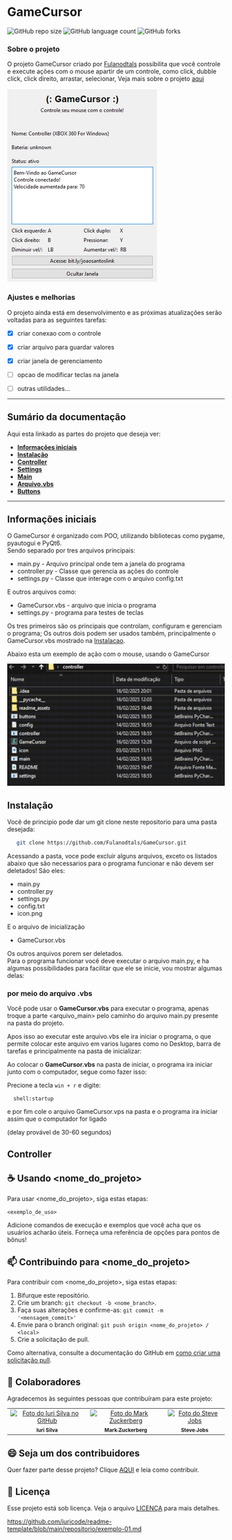 # GameCursor


![GitHub repo size](https://img.shields.io/github/repo-size/Fulanodtals/GameCursor?style=for-the-badge)
![GitHub language count](https://img.shields.io/github/languages/count/Fulanodtals/GameCursor?style=for-the-badge)
![GitHub forks](https://img.shields.io/github/forks/Fulanodtals/GameCursor?style=for-the-badge)



### Sobre o projeto

O projeto GameCursor criado por [Fulanodtals](https://github.com/Fulanodtals) possibilita que você controle e 
execute ações com o mouse apartir de um controle, como click, dubble click, click direito, arrastar, selecionar, 
Veja mais sobre o projeto [aqui](#sumario)

<img src="./readme_assets/window.png" alt="Imagem do programa">

### Ajustes e melhorias

O projeto ainda está em desenvolvimento e as próximas atualizações serão voltadas para as seguintes tarefas:

- [x] criar conexao com o controle
- [x] criar arquivo para guardar valores
- [x] criar janela de gerenciamento
- [ ] opcao de modificar teclas na janela
- [ ] outras utilidades...



<div id='sumario'/>

*******
## Sumário da documentação

Aqui esta linkado as partes do projeto que deseja ver:

* **[Informações iniciais](#introducao)**
* **[Instalação](#instalacao)**
* **[Controller]()**
* **[Settings]()**
* **[Main]()**
* **[Arquivo.vbs]()**
* **[Buttons]()**   
*******


<div id='introducao'/>

##  Informações iniciais

O GameCursor é organizado com POO, utilizando bibliotecas como pygame, pyautogui e PyQt6.<br> 
Sendo separado por tres arquivos principais:
* main.py - Arquivo principal onde tem a janela do programa
* controller.py - Classe que gerencia as ações do controle
* settings.py - Classe que interage com o arquivo config.txt

E outros arquivos como:

* GameCursor.vbs - arquivo que inicia o programa
* settings.py - programa para testes de teclas

Os tres primeiros são os principais que controlam, configuram e gerenciam o programa;
Os outros dois podem ser usados também, principalmente o GameCursor.vbs mostrado na [Instalacao](#instalacao).

Abaixo esta um exemplo de ação com o mouse, usando o GameCursor

<img src="./readme_assets/precionando.gif" >



<div id='instalacao'/>

## Instalação
Você de principio pode dar um git clone neste repositorio para uma pasta desejada:<br>
```bash
   git clone https://github.com/Fulanodtals/GameCursor.git
```
Acessando a pasta, voce pode excluir alguns arquivos, exceto os listados abaixo que são necessarios para o programa funcionar
e não devem ser deletados! São eles:

* main.py
* controller.py
* settings.py
* config.txt
* icon.png

E o arquivo de inicialização

* GameCursor.vbs

Os outros arquivos porem ser deletados.<br>
Para o programa funcionar você deve executar o arquivo main.py, e ha algumas possibilidades para facilitar que ele se
inicie, vou mostrar algumas delas:

### por meio do arquivo .vbs
Você pode usar o **GameCursor.vbs** para executar o programa, apenas troque a parte <arquivo_main> pelo caminho do arquivo
main.py presente na pasta do projeto.

Apos isso ao executar este arquivo.vbs ele ira iniciar o programa, o que permite colocar este arquivo em varios lugares
como no Desktop, barra de tarefas e principalmente na pasta de inicializar:

Ao colocar o **GameCursor.vbs** na pasta de iniciar, o programa ira iniciar junto com o computador, segue como fazer isso:

Precione a tecla `win + r` e digite:
```shell
  shell:startup
```
e por fim cole o arquivo GameCursor.vps na pasta e o programa ira iniciar assim que o computador for ligado

(delay provável de 30-60 segundos)





## Controller

<p id='instalacao'></p> <!gambiarra para linkar->

## ☕ Usando <nome_do_projeto>

Para usar <nome_do_projeto>, siga estas etapas:

```
<exemplo_de_uso>
```

Adicione comandos de execução e exemplos que você acha que os usuários acharão úteis. Forneça uma referência de opções para pontos de bônus!

## 📫 Contribuindo para <nome_do_projeto>

Para contribuir com <nome_do_projeto>, siga estas etapas:

1. Bifurque este repositório.
2. Crie um branch: `git checkout -b <nome_branch>`.
3. Faça suas alterações e confirme-as: `git commit -m '<mensagem_commit>'`
4. Envie para o branch original: `git push origin <nome_do_projeto> / <local>`
5. Crie a solicitação de pull.

Como alternativa, consulte a documentação do GitHub em [como criar uma solicitação pull](https://help.github.com/en/github/collaborating-with-issues-and-pull-requests/creating-a-pull-request).

## 🤝 Colaboradores

Agradecemos às seguintes pessoas que contribuíram para este projeto:

<table>
  <tr>
    <td align="center">
      <a href="#" title="defina o título do link">
        <img src="https://avatars3.githubusercontent.com/u/31936044" width="100px;" alt="Foto do Iuri Silva no GitHub"/><br>
        <sub>
          <b>Iuri Silva</b>
        </sub>
      </a>
    </td>
    <td align="center">
      <a href="#" title="defina o título do link">
        <img src="https://s2.glbimg.com/FUcw2usZfSTL6yCCGj3L3v3SpJ8=/smart/e.glbimg.com/og/ed/f/original/2019/04/25/zuckerberg_podcast.jpg" width="100px;" alt="Foto do Mark Zuckerberg"/><br>
        <sub>
          <b>Mark Zuckerberg</b>
        </sub>
      </a>
    </td>
    <td align="center">
      <a href="#" title="defina o título do link">
        <img src="https://miro.medium.com/max/360/0*1SkS3mSorArvY9kS.jpg" width="100px;" alt="Foto do Steve Jobs"/><br>
        <sub>
          <b>Steve Jobs</b>
        </sub>
      </a>
    </td>
  </tr>
</table>

## 😄 Seja um dos contribuidores

Quer fazer parte desse projeto? Clique [AQUI](CONTRIBUTING.md) e leia como contribuir.

## 📝 Licença

Esse projeto está sob licença. Veja o arquivo [LICENÇA](LICENSE.md) para mais detalhes.

https://github.com/iuricode/readme-template/blob/main/repositorio/exemplo-01.md
